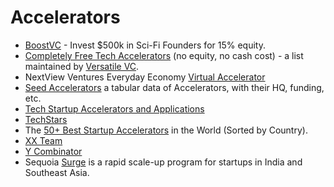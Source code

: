 # Accelerators

- [BoostVC](https://www.boost.vc) - Invest $500k in Sci-Fi Founders for 15% equity.
- [Completely Free Tech Accelerators](https://versatilevc.com/free/accelerators/) (no equity, no cash cost) - a list maintained by [Versatile VC](https://versatilevc.com).
- NextView Ventures Everyday Economy [Virtual Accelerator](https://nextview.vc/accelerator/)
- [Seed Accelerators](https://www.seed-db.com/accelerators) a tabular data of Accelerators, with their HQ, funding, etc.
- [Tech Startup Accelerators and Applications](https://taskablehq.com/blog/taskable-guide-startup-accelerators)
- [TechStars](https://www.techstars.com)
- The [50+ Best Startup Accelerators](https://www.growthmentor.com/blog/best-startup-accelerators/) in the World (Sorted by Country).
- [XX Team](https://www.xx.team) 
- [Y Combinator](https://www.ycombinator.com)
- Sequoia [Surge](https://www.surgeahead.com) is a rapid scale-up program for startups in India and Southeast Asia.